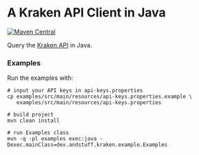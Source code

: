 # A Kraken API Client in Java

[![Maven Central](https://img.shields.io/maven-central/v/dev.andstuff.kraken/kraken-api)](https://central.sonatype.com/artifact/dev.andstuff.kraken/kraken-api)

Query the [Kraken API][1] in Java.

### Examples

Run the examples with:

```shell
# input your API keys in api-keys.properties
cp examples/src/main/resources/api-keys.properties.example \
   examples/src/main/resources/api-keys.properties
 
# build project
mvn clean install

# run Examples class
mvn -q -pl examples exec:java -Dexec.mainClass=dev.andstuff.kraken.example.Examples
```

[1]: https://docs.kraken.com/rest/
